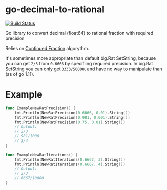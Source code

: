 # go-decimal-to-rational

[![Build Status](https://travis-ci.org/av-elier/go-decimal-to-rational.svg?branch=master)](https://travis-ci.org/av-elier/go-decimal-to-rational)

Go library to convert decimal (float64) to rational fraction with required precision

Relies on [Continued Fraction](http://mathworld.wolfram.com/ContinuedFraction.html) algorythm.

It's sometimes more appropriate than default big.Rat SetString, because
you can get `2/3` from `0.6666` by specifiing required precision. In big.Rat SetString
you can only get `3333/50000`, and have no way to manipulate than (as of go 1.11).

# Example
```go
func ExampleNewRatPrecision() {
	fmt.Println(NewRatPrecision(0.6666, 0.01).String())
	fmt.Println(NewRatPrecision(0.981, 0.001).String())
	fmt.Println(NewRatPrecision(0.75, 0.01).String())
	// Output:
	// 2/3
	// 981/1000
	// 3/4
}
```
```go
func ExampleNewRatIterations() {
	fmt.Println(NewRatIterations(0.6667, 3).String())
	fmt.Println(NewRatIterations(0.6667, 4).String())
	// Output:
	// 2/3
	// 6667/10000
}
```